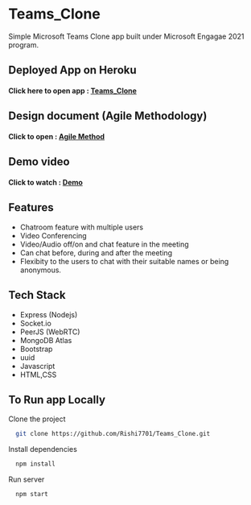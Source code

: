 # Teams_Clone
Simple Microsoft Teams Clone app built under Microsoft Engagae 2021 program.

## Deployed App on Heroku
#### Click here to open app : [Teams_Clone](https://thawing-escarpment-07155.herokuapp.com/)

## Design document (Agile Methodology)
#### Click to open : [Agile Method](https://docs.google.com/presentation/d/1dB0oMeLQnUokgBrWSNgefRb2nXeq0ci9mFisDjHrEvk/edit?usp=sharing)

## Demo video
#### Click to watch : [Demo](https://youtu.be/4fgtYzMAUJA)

## Features

- Chatroom feature with multiple users
- Video Conferencing
- Video/Audio off/on and chat feature in the meeting
- Can chat before, during and after the meeting
- Flexibity to the users to chat with their suitable names or being anonymous.

## Tech Stack
- Express (Nodejs)
- Socket.io
- PeerJS (WebRTC)
- MongoDB Atlas
- Bootstrap
- uuid
- Javascript
- HTML,CSS

## To Run app Locally

Clone the project

```bash
  git clone https://github.com/Rishi7701/Teams_Clone.git
```

Install dependencies

```bash
  npm install
```

Run server

```bash
  npm start
```
